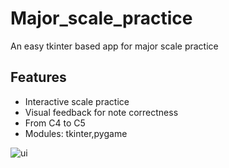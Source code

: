 # Major_scale_practice
An easy tkinter based app for major scale practice  

## Features
- Interactive scale practice
- Visual feedback for note correctness
- From C4 to C5
- Modules: tkinter,pygame

![ui]('source/ui.png')
